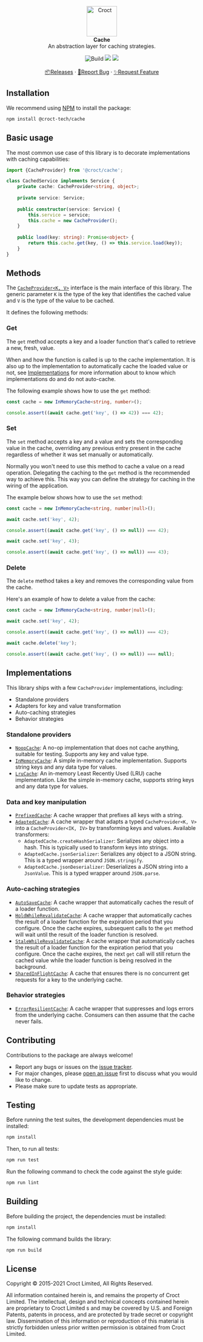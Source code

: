 <p align="center">
    <a href="https://croct.com">
        <img src="https://cdn.croct.io/brand/logo/repo-icon-green.svg" alt="Croct" height="80"/>
    </a>
    <br />
    <strong>Cache</strong>
    <br />
    An abstraction layer for caching strategies.
</p>
<p align="center">
    <img alt="Build" src="https://github.com/croct-tech/cache-js/actions/workflows/validate-branch.yaml/badge.svg" />
    <a href="https://codeclimate.com/repos/621adab1f58476018c0002f1/test_coverage"><img src="https://api.codeclimate.com/v1/badges/44752b2e8f1f990799da/test_coverage" /></a>
    <a href="https://codeclimate.com/repos/621adab1f58476018c0002f1/maintainability"><img src="https://api.codeclimate.com/v1/badges/44752b2e8f1f990799da/maintainability" /></a>
    <br />
    <br />
    <a href="https://github.com/croct-tech/cache-js/releases">📦Releases</a>
    ·
    <a href="https://github.com/croct-tech/cache-js/issues/new?labels=bug&template=bug-report.md">🐞Report Bug</a>
    ·
    <a href="https://github.com/croct-tech/cache-js/issues/new?labels=enhancement&template=feature-request.md">✨Request Feature</a>
</p>

## Installation

We recommend using [NPM](https://www.npmjs.com) to install the package:

```sh
npm install @croct-tech/cache
```

## Basic usage 

The most common use case of this library is to decorate implementations with caching capabilities:

```ts
import {CacheProvider} from '@croct/cache';

class CachedService implements Service {
    private cache: CacheProvider<string, object>;
    
    private service: Service;
    
    public constructor(service: Service) {
        this.service = service;
        this.cache = new CacheProvider();
    }
    
    public load(key: string): Promise<object> {
        return this.cache.get(key, () => this.service.load(key));
    }
}
```

## Methods

The [`CacheProvider<K, V>`](src/cacheProvider.ts) interface is the main interface of this library. 
The generic parameter `K` is the type of the key that identifies the cached value and `V` is the type 
of the value to be cached.

It defines the following methods:

### Get

The `get` method accepts a key and a loader function that's called to retrieve a new, fresh, value.

When and how the function is called is up to the cache implementation. It is also up to the implementation
to automatically cache the loaded value or not, see [Implementations](#implementations) for more information
about to know which implementations do and do not auto-cache.

The following example shows how to use the `get` method:

```ts
const cache = new InMemoryCache<string, number>();

console.assert((await cache.get('key', () => 42)) === 42);
```

### Set

The `set` method accepts a key and a value and sets the corresponding value in the cache, overriding
any previous entry present in the cache regardless of whether it was set manually or automatically.

Normally you won't need to use this method to cache a value on a read operation. Delegating the caching
to the `get` method is the recommended way to achieve this. This way you can define the strategy for
caching in the wiring of the application.

The example below shows how to use the `set` method:

```ts
const cache = new InMemoryCache<string, number|null>();

await cache.set('key', 42);

console.assert((await cache.get('key', () => null)) === 42);

await cache.set('key', 43);

console.assert((await cache.get('key', () => null)) === 43);
```

### Delete

The `delete` method takes a key and removes the corresponding value from the cache.

Here's an example of how to delete a value from the cache:

```ts
const cache = new InMemoryCache<string, number|null>();

await cache.set('key', 42);

console.assert((await cache.get('key', () => null)) === 42);

await cache.delete('key');

console.assert((await cache.get('key', () => null)) === null);
```

## Implementations

This library ships with a few `CacheProvider` implementations, including:

- Standalone providers
- Adapters for key and value transformation
- Auto-caching strategies
- Behavior strategies

### Standalone providers

- [`NoopCache`](src/noop.ts): A no-op implementation that does not cache anything, suitable for testing. 
  Supports any key and value type.
- [`InMemoryCache`](src/inMemory.ts): A simple in-memory cache implementation.
  Supports string keys and any data type for values.
- [`LruCache`](src/lruCache.ts): An in-memory Least Recently Used (LRU) cache implementation.
  Like the simple in-memory cache, supports string keys and any data type for values.

### Data and key manipulation

- [`PrefixedCache`](src/prefixed.ts): A cache wrapper that prefixes all keys with a string.
- [`AdaptedCache`](src/adapted.ts): A cache wrapper that adapts a typed `CacheProvider<K, V>` into a 
`CacheProvider<IK, IV>` by transforming keys and values. Available transformers:
     - `AdaptedCache.createHashSerializer`: Serializes any object into a hash. This is typically used to transform keys into strings.
     - `AdaptedCache.jsonSerializer`: Serializes any object to a JSON string. This is a typed wrapper around `JSON.stringify`.
     - `AdaptedCache.jsonDeserializer`: Deserializes a JSON string into a `JsonValue`. This is a typed wrapper around `JSON.parse`.
  
### Auto-caching strategies

- [`AutoSaveCache`](src/autoSave.ts): A cache wrapper that automatically caches the result of a loader function.
- [`HoldWhileRevalidateCache`](src/holdWhileRevalidate.ts): A cache wrapper that automatically caches the result of a 
loader function for the expiration period that you configure. Once the cache expires, subsequent calls to the `get`
method will wait until the result of the loader function is resolved.
- [`StaleWhileRevalidateCache`](src/staleWhileRevalidate.ts): A cache wrapper that automatically caches the result 
of a loader function for the expiration period that you configure. Once the cache expires, the next `get` call will 
still return the cached value while the loader function is being resolved in the background.
- [`SharedInFlightCache`](src/sharedInFlight.ts): A cache that ensures there is no concurrent get requests for a key to the underlying cache.

### Behavior strategies

- [`ErrorResilientCache`](src/errorResilient.ts): A cache wrapper that suppresses and logs errors from the underlying cache. Consumers can then assume that the cache never fails.

## Contributing

Contributions to the package are always welcome! 

- Report any bugs or issues on the [issue tracker](https://github.com/croct-tech/cache-js/issues).
- For major changes, please [open an issue](https://github.com/croct-tech/cache-js/issues) first to discuss what you would like to change.
- Please make sure to update tests as appropriate.

## Testing

Before running the test suites, the development dependencies must be installed:

```sh
npm install
```

Then, to run all tests:

```sh
npm run test
```

Run the following command to check the code against the style guide:

```sh
npm run lint
```

## Building

Before building the project, the dependencies must be installed:

```sh
npm install
```

The following command builds the library:

```sh
npm run build
```

## License

Copyright © 2015-2021 Croct Limited, All Rights Reserved.

All information contained herein is, and remains the property of Croct Limited. The intellectual, design and technical concepts contained herein are proprietary to Croct Limited s and may be covered by U.S. and Foreign Patents, patents in process, and are protected by trade secret or copyright law. Dissemination of this information or reproduction of this material is strictly forbidden unless prior written permission is obtained from Croct Limited.
